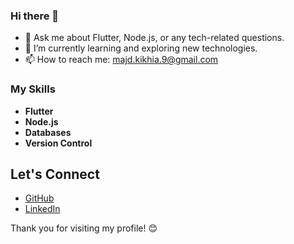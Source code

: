 ### Hi there 👋

- 💬 Ask me about Flutter, Node.js, or any tech-related questions.
- 🌱 I’m currently learning and exploring new technologies.
- 📫 How to reach me: majd.kikhia.9@gmail.com

### My Skills

- **Flutter**
- **Node.js**
- **Databases**
- **Version Control**

## Let's Connect

- [GitHub](https://github.com/MajdKi)
- [LinkedIn](https://www.linkedin.com/in/majd-kikhia-6a6170187/)


Thank you for visiting my profile! 😊



<!--
**MajdKi/MajdKi

** is a ✨ _special_ ✨ repository because its `README.md` (this file) appears on your GitHub profile.


Here are some ideas to get you started:

- 🔭 I’m currently working on ...
- 🌱 I’m currently learning and exploring new technologies.
- 👯 I’m looking to collaborate on ...
- 🤔 I’m looking for help with ...
- 💬 Ask me about Flutter, Node.js, or any tech-related questions.
- 📫 How to reach me: majd.kikhia.9@gmail.com
- 😄 Pronouns: ...
- ⚡ Fun fact: ...
-->
